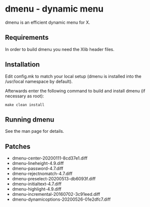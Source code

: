 # dmenu - dynamic menu
dmenu is an efficient dynamic menu for X.

## Requirements
In order to build dmenu you need the Xlib header files.

## Installation
Edit config.mk to match your local setup (dmenu is installed into
the /usr/local namespace by default).

Afterwards enter the following command to build and install dmenu
(if necessary as root):

    make clean install


## Running dmenu
See the man page for details.

## Patches
- dmenu-center-20200111-8cd37e1.diff
- dmenu-lineheight-4.9.diff
- dmenu-password-4.7.diff
- dmenu-rejectnomatch-4.7.diff
- dmenu-preselect-20200513-db6093f.diff
- dmenu-initialtext-4.7.diff
- dmenu-highlight-4.9.diff
- dmenu-incremental-20160702-3c91eed.diff
- dmenu-dynamicoptions-20200526-01e2dfc7.diff

